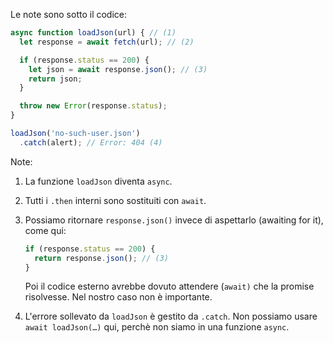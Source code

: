 
Le note sono sotto il codice:

```js run
async function loadJson(url) { // (1)
  let response = await fetch(url); // (2)

  if (response.status == 200) {
    let json = await response.json(); // (3)
    return json;
  }

  throw new Error(response.status);
}

loadJson('no-such-user.json')
  .catch(alert); // Error: 404 (4)
```

Note:

1. La funzione `loadJson` diventa `async`.
2. Tutti i `.then` interni sono sostituiti con `await`.
3. Possiamo ritornare `response.json()` invece di aspettarlo (awaiting for it), come qui:

    ```js
    if (response.status == 200) {
      return response.json(); // (3)
    }
    ```

    Poi il codice esterno avrebbe dovuto attendere (`await)` che la promise risolvesse. Nel nostro caso non è importante.
4. L'errore sollevato da `loadJson` è gestito da `.catch`. Non possiamo usare `await loadJson(…)` qui, perchè non siamo in una funzione `async`.
